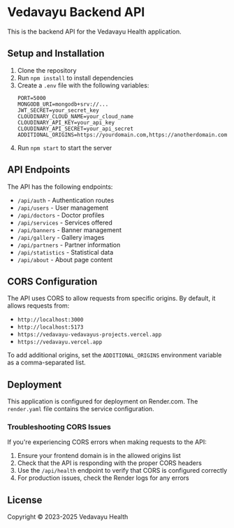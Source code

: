 # Vedavayu Backend API

This is the backend API for the Vedavayu Health application.

## Setup and Installation

1. Clone the repository
2. Run `npm install` to install dependencies
3. Create a `.env` file with the following variables:
   ```
   PORT=5000
   MONGODB_URI=mongodb+srv://...
   JWT_SECRET=your_secret_key
   CLOUDINARY_CLOUD_NAME=your_cloud_name
   CLOUDINARY_API_KEY=your_api_key
   CLOUDINARY_API_SECRET=your_api_secret
   ADDITIONAL_ORIGINS=https://yourdomain.com,https://anotherdomain.com
   ```
4. Run `npm start` to start the server

## API Endpoints

The API has the following endpoints:

- `/api/auth` - Authentication routes
- `/api/users` - User management
- `/api/doctors` - Doctor profiles
- `/api/services` - Services offered
- `/api/banners` - Banner management
- `/api/gallery` - Gallery images
- `/api/partners` - Partner information
- `/api/statistics` - Statistical data
- `/api/about` - About page content

## CORS Configuration

The API uses CORS to allow requests from specific origins. By default, it allows requests from:

- `http://localhost:3000` 
- `http://localhost:5173`
- `https://vedavayu-vedavayus-projects.vercel.app`
- `https://vedavayu.vercel.app`

To add additional origins, set the `ADDITIONAL_ORIGINS` environment variable as a comma-separated list.

## Deployment

This application is configured for deployment on Render.com. The `render.yaml` file contains the service configuration.

### Troubleshooting CORS Issues

If you're experiencing CORS errors when making requests to the API:

1. Ensure your frontend domain is in the allowed origins list
2. Check that the API is responding with the proper CORS headers
3. Use the `/api/health` endpoint to verify that CORS is configured correctly
4. For production issues, check the Render logs for any errors

## License

Copyright © 2023-2025 Vedavayu Health